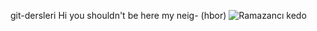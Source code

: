 git-dersleri
Hi you shouldn't be here my neig- (hbor)
![Ramazancı kedo](https://encrypted-tbn0.gstatic.com/images?q=tbn:ANd9GcRUzyLveiuCx6_rXl7f-hhrMuIQAYqvqXTOOQ&s)
